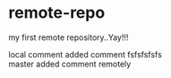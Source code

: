 # remote-repo
my first remote repository..Yay!!!

local comment added comment
fsfsfsfsfs  
master added comment remotely
